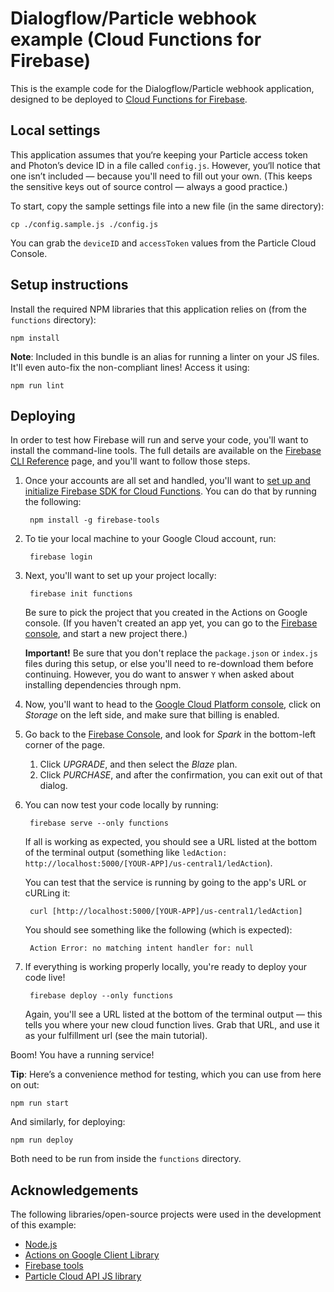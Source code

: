 # Dialogflow/Particle webhook example (Cloud Functions for Firebase)

This is the example code for the Dialogflow/Particle webhook application, designed to be deployed to [Cloud Functions for Firebase](https://firebase.google.com/docs/functions/).

## Local settings

This application assumes that you‘re keeping your Particle access token and Photon’s device ID in a file called `config.js`. However, you‘ll notice that one isn’t included — because you'll need to fill out your own. (This keeps the sensitive keys out of source control — always a good practice.)

To start, copy the sample settings file into a new file (in the same directory):

    cp ./config.sample.js ./config.js

You can grab the `deviceID` and `accessToken` values from the Particle Cloud Console.

## Setup instructions

Install the required NPM libraries that this application relies on (from the `functions` directory):

    npm install

**Note**: Included in this bundle is an alias for running a linter on your JS files. It'll even auto-fix the non-compliant lines! Access it using:

    npm run lint

## Deploying

In order to test how Firebase will run and serve your code, you'll want to install the command-line tools. The full details are available on the [Firebase CLI Reference](https://firebase.google.com/docs/cli/) page, and you'll want to follow those steps.

1. Once your accounts are all set and handled, you'll want to [set up and initialize Firebase SDK for Cloud Functions](https://firebase.google.com/docs/functions/get-started#set_up_and_initialize_functions_sdk). You can do that by running the following:

        npm install -g firebase-tools

1. To tie your local machine to your Google Cloud account, run:

        firebase login

1. Next, you'll want to set up your project locally:

        firebase init functions

    Be sure to pick the project that you created in the Actions on Google console. (If you haven't created an app yet, you can go to the [Firebase console](https://console.firebase.google.com), and start a new project there.)

    **Important!** Be sure that you don't replace the `package.json` or `index.js` files during this setup, or else you'll need to re-download them before continuing. However, you do want to answer `Y` when asked about installing dependencies through npm.

1. Now, you'll want to head to the [Google Cloud Platform console](http://cloud.google.com/console), click on *Storage* on the left side, and make sure that billing is enabled.

1. Go back to the [Firebase Console](https://console.firebase.google.com), and look for *Spark* in the bottom-left corner of the page.
    1. Click *UPGRADE*, and then select the *Blaze* plan.
    1. Click *PURCHASE*, and after the confirmation, you can exit out of that dialog.

1. You can now test your code locally by running:

        firebase serve --only functions

    If all is working as expected, you should see a URL listed at the bottom of the terminal output (something like `ledAction: http://localhost:5000/[YOUR-APP]/us-central1/ledAction`).

    You can test that the service is running by going to the app's URL or cURLing it:

        curl [http://localhost:5000/[YOUR-APP]/us-central1/ledAction]

    You should see something like the following (which is expected):

        Action Error: no matching intent handler for: null

1. If everything is working properly locally, you're ready to deploy your code live!

        firebase deploy --only functions

    Again, you'll see a URL listed at the bottom of the terminal output — this tells you where your new cloud function lives. Grab that URL, and use it as your fulfillment url (see the main tutorial).

Boom! You have a running service!

**Tip**: Here’s a convenience method for testing, which you can use from here on out:

    npm run start

And similarly, for deploying:

    npm run deploy

Both need to be run from inside the `functions` directory.

## Acknowledgements

The following libraries/open-source projects were used in the development of this example:

- [Node.js](http://nodejs.org/)
- [Actions on Google Client Library](https://github.com/actions-on-google/actions-on-google-nodejs)
- [Firebase tools](https://github.com/firebase/firebase-tools)
- [Particle Cloud API JS library](https://github.com/spark/particle-api-js)